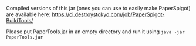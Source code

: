 Compiled versions of this jar (ones you can use to easily make PaperSpigot) are available here:
https://ci.destroystokyo.com/job/PaperSpigot-BuildTools/

Please put PaperTools.jar in an empty directory and run it using `java -jar PaperTools.jar`